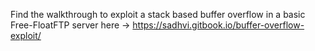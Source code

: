 Find the walkthrough to exploit a stack based buffer overflow in a basic Free-FloatFTP server here -> https://sadhvi.gitbook.io/buffer-overflow-exploit/
